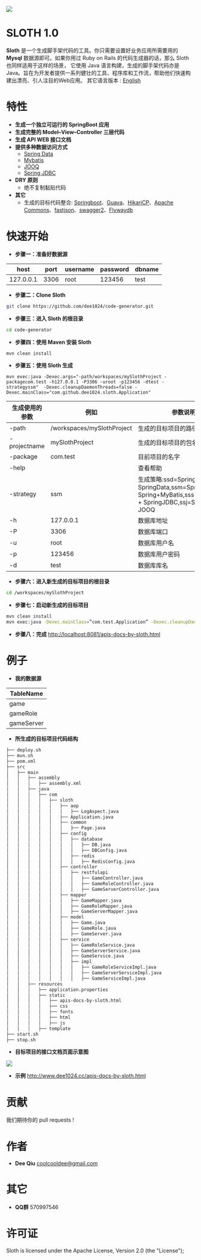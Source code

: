 ![](https://raw.githubusercontent.com/dee1024/code-generator/master/src/main/resources/static/images/logo.png)

SLOTH 1.0
=========
__Sloth__ 是一个生成脚手架代码的工具。你只需要设置好业务应用所需要用的 __Mysql__ 数据源即可。如果你用过 Ruby on Rails 的代码生成器的话，那么 Sloth 也同样适用于这样的场景， 它使用 Java 语言构建，生成的脚手架代码亦是 Java。旨在为开发者提供一系列健壮的工具、程序库和工作流，帮助他们快速构建出漂亮、引人注目的Web应用。
其它语言版本 : [English](/README.md)

特性
===
- __生成一个独立可运行的 SpringBoot 应用__　
- __生成完整的 Model–View–Controller 三层代码__
- __生成 API WEB 接口文档__
- __提供多种数据访问方式__　
    * [Spring Data](http://projects.spring.io/spring-data/)
    * [Mybatis](http://www.mybatis.org/mybatis-3/)
    * [JOOQ](http://www.jooq.org)
    * [Spring JDBC](http://docs.spring.io/spring/docs/current/spring-framework-reference/html/jdbc.html)
- __DRY 原则__
    * 绝不复制黏贴代码
- __其它__
    * 生成的目标代码整合: [Springboot](http://projects.spring.io/spring-boot/)、[Guava](https://github.com/google/guava)、[HikariCP](https://github.com/brettwooldridge/HikariCP)、[Apache Commons](http://commons.apache.org)、[fastjson](https://github.com/alibaba/fastjson)、[swagger2](http://swagger.io)、[Flywaydb](https://flywaydb.org)

快速开始
======
- __步骤一：准备好数据源__

host | port | username | password | dbname
------------ | ------------- | ------------- | ------------- | -------------
127.0.0.1 | 3306 | root | 123456 | test


- __步骤二：Clone Sloth__
```bash
git clone https://github.com/dee1024/code-generator.git
```
- __步骤三：进入 Sloth 的根目录__
```bash
cd code-generator
```
- __步骤四：使用 Maven 安装 Sloth__
```bash
mvn clean install
```
- __步骤五：使用 Sloth 生成__
```
mvn exec:java -Dexec.args="-path/workspaces/mySlothProject -packagecom.test -h127.0.0.1 -P3306 -uroot -p123456 -dtest -strategyssm"  -Dexec.cleanupDaemonThreads=false -Dexec.mainClass="com.github.dee1024.sloth.Application"
```


生成使用的参数 | 例如         |参数说明
------------ | -------------|-------------
-path           | /workspaces/mySlothProject | 生成的目标项目的路径
-projectname  | mySlothProject | 生成的目标项目的包名
-package  | com.test| 目前项目的名字
-help  |    | 查看帮助
-strategy  | ssm|   生成策略:ssd=SpringBoot + SpringData,ssm=SpringMVC + Spring+MyBatis,sss=SpringBoot + SpringJDBC,ssj=SpringBoot + JOOQ
-h  | 127.0.0.1|数据库地址
-P  | 3306|数据库端口
-u  | root|数据库用户名
-p  | 123456|数据库用户密码
-d  | test|数据库库名

- __步骤六：进入新生成的目标项目的根目录__
```bash
cd /workspaces/mySlothProject
```

- __步骤七：启动新生成的目标项目__
```bash
mvn clean install
mvn exec:java -Dexec.mainClass=”com.test.Application” -Dexec.cleanupDaemonThreads=false
```
- __步骤八：完成__
<http://localhost:8081/apis-docs-by-sloth.html>

例子
===
- __我的数据源__

TableName |
------------ |
game |
gameRole |
gameServer |
      
- __所生成的目标项目代码结构__
```bash
├── deploy.sh
├── mvn.sh
├── pom.xml
├── src
│   ├── main
│   │   ├── assembly
│   │   │   ├── assembly.xml
│   │   ├── java
│   │   │   ├── com
│   │   │   │   ├── sloth
│   │   │   │   │   ├── aop
│   │   │   │   │   │   ├── LogAspect.java
│   │   │   │   │   ├── Application.java
│   │   │   │   │   ├── common
│   │   │   │   │   │   ├── Page.java
│   │   │   │   │   ├── config
│   │   │   │   │   │   ├── database
│   │   │   │   │   │   │   ├── DB.java
│   │   │   │   │   │   │   ├── DBConfig.java
│   │   │   │   │   │   ├── redis
│   │   │   │   │   │   │   ├── RedisConfig.java
│   │   │   │   │   ├── controller
│   │   │   │   │   │   ├── restfulapi
│   │   │   │   │   │   │   ├── GameController.java
│   │   │   │   │   │   │   ├── GameRoleController.java
│   │   │   │   │   │   │   ├── GameServerController.java
│   │   │   │   │   ├── mapper
│   │   │   │   │   │   ├── GameMapper.java
│   │   │   │   │   │   ├── GameRoleMapper.java
│   │   │   │   │   │   ├── GameServerMapper.java
│   │   │   │   │   ├── model
│   │   │   │   │   │   ├── Game.java
│   │   │   │   │   │   ├── GameRole.java
│   │   │   │   │   │   ├── GameServer.java
│   │   │   │   │   ├── service
│   │   │   │   │   │   ├── GameRoleService.java
│   │   │   │   │   │   ├── GameServerService.java
│   │   │   │   │   │   ├── GameService.java
│   │   │   │   │   │   ├── impl
│   │   │   │   │   │   │   ├── GameRoleServiceImpl.java
│   │   │   │   │   │   │   ├── GameServerServiceImpl.java
│   │   │   │   │   │   │   ├── GameServiceImpl.java
│   │   ├── resources
│   │   │   ├── application.properties
│   │   │   ├── static
│   │   │   │   ├── apis-docs-by-sloth.html
│   │   │   │   ├── css
│   │   │   │   ├── fonts
│   │   │   │   ├── html
│   │   │   │   ├── js
│   │   │   ├── template
├── start.sh
├── stop.sh
```
- __目标项目的接口文档页面示意图__

![](https://raw.githubusercontent.com/dee1024/code-generator/master/src/main/resources/static/images/demo1.png)

- __示例__
http://www.dee1024.cc/apis-docs-by-sloth.html

贡献
===
我们期待你的 pull requests !

作者
===
* __Dee Qiu__ <coolcooldee@gmail.com>

其它
===
* __QQ群__ 570997546

许可证
===
Sloth is licensed under the Apache License, Version 2.0 (the "License");




